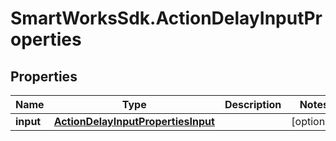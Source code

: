 # SmartWorksSdk.ActionDelayInputProperties

## Properties

Name | Type | Description | Notes
------------ | ------------- | ------------- | -------------
**input** | [**ActionDelayInputPropertiesInput**](ActionDelayInputPropertiesInput.md) |  | [optional] 


